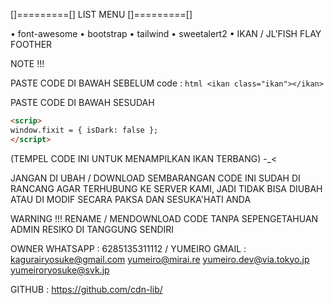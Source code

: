[]=========[] LIST MENU []=========[]

•  font-awesome
•  bootstrap
•  tailwind
•  sweetalert2
• IKAN / JL'FISH FLAY FOOTHER

NOTE !!!

PASTE CODE DI BAWAH SEBELUM </body>
code : ```html <ikan class="ikan"></ikan> ```

PASTE CODE DI BAWAH SESUDAH </body>
```html
<scrip> 
window.fixit = { isDark: false };
</script>
```
(TEMPEL CODE INI UNTUK MENAMPILKAN IKAN TERBANG) -_<


JANGAN DI UBAH / DOWNLOAD SEMBARANGAN
CODE INI SUDAH DI RANCANG AGAR TERHUBUNG KE SERVER KAMI, JADI TIDAK BISA DIUBAH ATAU DI MODIF SECARA PAKSA DAN SESUKA'HATI ANDA

WARNING !!!
RENAME / MENDOWNLOAD CODE TANPA SEPENGETAHUAN ADMIN 
RESIKO DI TANGGUNG SENDIRI

OWNER WHATSAPP : 6285135311112 / YUMEIRO
GMAIL : kagurairyosuke@gmail.com
        yumeiro@mirai.re
        yumeiro.dev@via.tokyo.jp
        yumeiroryosuke@svk.jp
        
GITHUB : https://github.com/cdn-lib/
